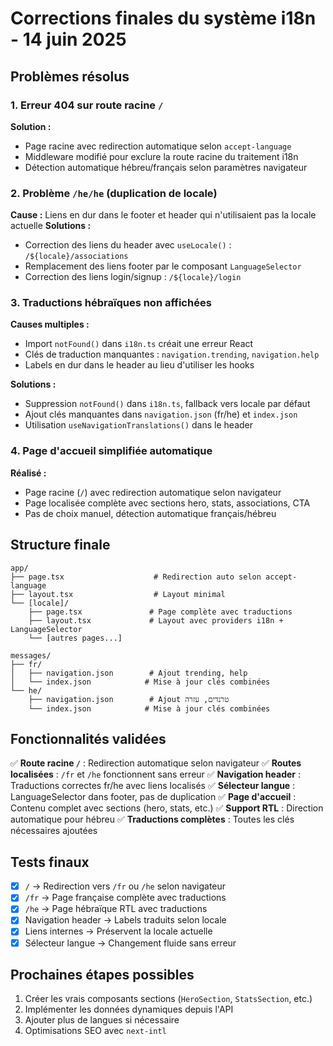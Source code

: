 # Corrections finales du système i18n - 14 juin 2025

## Problèmes résolus

### 1. Erreur 404 sur route racine `/`
**Solution :** 
- Page racine avec redirection automatique selon `accept-language`
- Middleware modifié pour exclure la route racine du traitement i18n
- Détection automatique hébreu/français selon paramètres navigateur

### 2. Problème `/he/he` (duplication de locale)
**Cause :** Liens en dur dans le footer et header qui n'utilisaient pas la locale actuelle
**Solutions :**
- Correction des liens du header avec `useLocale()` : `/${locale}/associations`
- Remplacement des liens footer par le composant `LanguageSelector`
- Correction des liens login/signup : `/${locale}/login`

### 3. Traductions hébraïques non affichées
**Causes multiples :**
- Import `notFound()` dans `i18n.ts` créait une erreur React
- Clés de traduction manquantes : `navigation.trending`, `navigation.help`
- Labels en dur dans le header au lieu d'utiliser les hooks

**Solutions :**
- Suppression `notFound()` dans `i18n.ts`, fallback vers locale par défaut
- Ajout clés manquantes dans `navigation.json` (fr/he) et `index.json`
- Utilisation `useNavigationTranslations()` dans le header

### 4. Page d'accueil simplifiée automatique
**Réalisé :**
- Page racine (`/`) avec redirection automatique selon navigateur
- Page localisée complète avec sections hero, stats, associations, CTA
- Pas de choix manuel, détection automatique français/hébreu

## Structure finale

```
app/
├── page.tsx                    # Redirection auto selon accept-language
├── layout.tsx                  # Layout minimal
└── [locale]/
    ├── page.tsx               # Page complète avec traductions
    ├── layout.tsx             # Layout avec providers i18n + LanguageSelector
    └── [autres pages...]

messages/
├── fr/
│   ├── navigation.json        # Ajout trending, help
│   └── index.json            # Mise à jour clés combinées
└── he/
    ├── navigation.json        # Ajout טרנדים, עזרה
    └── index.json            # Mise à jour clés combinées
```

## Fonctionnalités validées

✅ **Route racine `/`** : Redirection automatique selon navigateur
✅ **Routes localisées** : `/fr` et `/he` fonctionnent sans erreur
✅ **Navigation header** : Traductions correctes fr/he avec liens localisés
✅ **Sélecteur langue** : LanguageSelector dans footer, pas de duplication
✅ **Page d'accueil** : Contenu complet avec sections (hero, stats, etc.)
✅ **Support RTL** : Direction automatique pour hébreu
✅ **Traductions complètes** : Toutes les clés nécessaires ajoutées

## Tests finaux

- [x] `/` → Redirection vers `/fr` ou `/he` selon navigateur
- [x] `/fr` → Page française complète avec traductions
- [x] `/he` → Page hébraïque RTL avec traductions
- [x] Navigation header → Labels traduits selon locale
- [x] Liens internes → Préservent la locale actuelle
- [x] Sélecteur langue → Changement fluide sans erreur

## Prochaines étapes possibles

1. Créer les vrais composants sections (`HeroSection`, `StatsSection`, etc.)
2. Implémenter les données dynamiques depuis l'API
3. Ajouter plus de langues si nécessaire
4. Optimisations SEO avec `next-intl`

